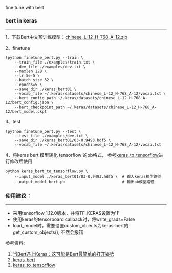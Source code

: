 fine tune with bert

### bert in keras
-------------
1、下载Bert中文预训练模型：[chinese_L-12_H-768_A-12.zip](https://storage.googleapis.com/bert_models/2018_11_03/chinese_L-12_H-768_A-12.zip)

2、finetune
```
!python finetune_bert.py --train \
    --train_file ./examples/train.txt \
    --dev_file ./examples/dev.txt \
    --maxlen 128 \
    --lr 5e-5 \
    --batch_size 32 \
    --epochs=5 \
    --save_dir ./keras_bert01 \
    --vocab_file ~/.keras/datasets/chinese_L-12_H-768_A-12/vocab.txt \
    --bert_config_path ~/.keras/datasets/chinese_L-12_H-768_A-12/bert_config.json \
    --bert_checkpoint_path ~/.keras/datasets/chinese_L-12_H-768_A-12/bert_model.ckpt
```

3、test
```
!python finetune_bert.py --test \
    --test_file ./examples/dev.txt \
    --save_dir ./keras_bert01/03-0.9493.hdf5 \
    --vocab_file ~/.keras/datasets/chinese_L-12_H-768_A-12/vocab.txt
```


4、将keras bert 模型转化 tensorflow 的pb格式， 参考[keras_to_tensorflow](kerashttps://github.com/amir-abdi/keras_to_tensorflow)进行修改后使用
```
python keras_bert_to_tensorflow.py \
    --input_model ./keras_bert01/03-0.9493.hdf5 \  # 输入keras模型路径
    --output_model bert.pb                         # 输出pb模型路径
```


### 使用建议：
-------
- 采用tensorflow 1.12.0版本，并将TF_KERAS设置为'1'
- 使用keras的tensorboard callback时，将write_grads=False
- load_model时，需要设置custom_objects为keras-bert的get_custom_objects(), 不然会报错

参考资料:
1. [当Bert遇上Keras：这可能是Bert最简单的打开姿势](https://spaces.ac.cn/archives/6736)
2. [keras-bert](https://github.com/CyberZHG/keras-bert)
3. [keras_to_tensorflow](kerashttps://github.com/amir-abdi/keras_to_tensorflow)
